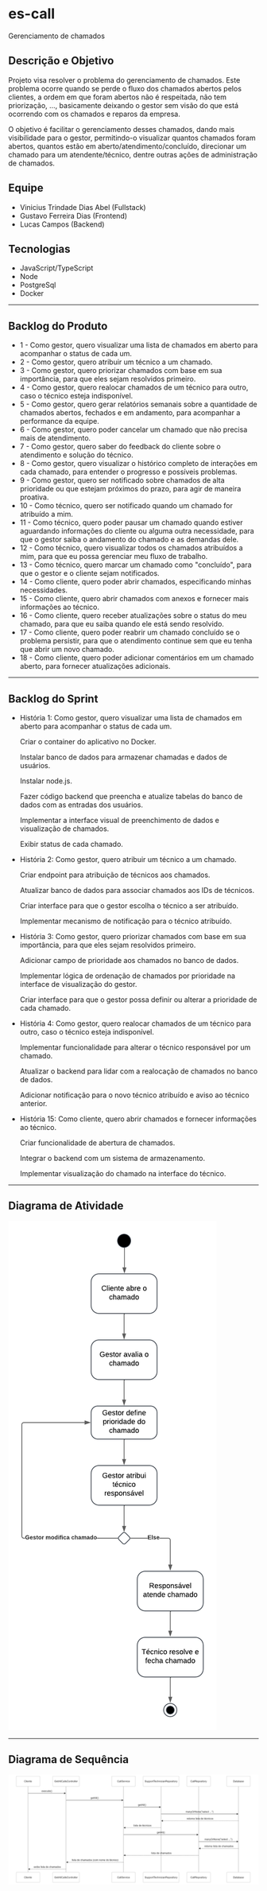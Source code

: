 # es-call
Gerenciamento de chamados

## Descrição e Objetivo

<p>Projeto visa resolver o problema do gerenciamento de chamados. Este problema ocorre quando se perde o fluxo dos chamados abertos pelos clientes, a ordem em que foram abertos não é respeitada, não tem priorização, ..., basicamente deixando o gestor sem visão do que está ocorrendo com os chamados e reparos da empresa.</p>

<p>O objetivo é facilitar o gerenciamento desses chamados, dando mais visibilidade para o gestor, permitindo-o visualizar quantos chamados foram abertos, quantos estão em aberto/atendimento/concluído, direcionar um chamado para um atendente/técnico, dentre outras ações de administração de chamados.</p>

## Equipe
<ul>
  <li>Vinicius Trindade Dias Abel (Fullstack)</li>
  <li>Gustavo Ferreira Dias (Frontend)</li>
  <li>Lucas Campos (Backend)</li>
</ul>

## Tecnologias
<ul>
  <li>JavaScript/TypeScript</li>
  <li>Node</li>
  <li>PostgreSql</li>
  <li>Docker</li>
</ul>

<hr>

## Backlog do Produto
<ul>
  <li>1 - Como gestor, quero visualizar uma lista de chamados em aberto para acompanhar o status de cada um.</li>
  <li>2 - Como gestor, quero atribuir um técnico a um chamado.</li>
  <li>3 - Como gestor, quero priorizar chamados com base em sua importância, para que eles sejam resolvidos primeiro.</li>
  <li>4 - Como gestor, quero realocar chamados de um técnico para outro, caso o técnico esteja indisponível.</li>
  <li>5 - Como gestor, quero gerar relatórios semanais sobre a quantidade de chamados abertos, fechados e em andamento, para acompanhar a performance da equipe.</li>
  <li>6 - Como gestor, quero poder cancelar um chamado que não precisa mais de atendimento.</li>
  <li>7 - Como gestor, quero saber do feedback do cliente sobre o atendimento e solução do técnico.</li>
  <li>8 - Como gestor, quero visualizar o histórico completo de interações em cada chamado, para entender o progresso e possíveis problemas.</li>
  <li>9 - Como gestor, quero ser notificado sobre chamados de alta prioridade ou que estejam próximos do prazo, para agir de maneira proativa.</li>
  <li>10 - Como técnico, quero ser notificado quando um chamado for atribuído a mim.</li>
  <li>11 - Como técnico, quero poder pausar um chamado quando estiver aguardando informações do cliente ou alguma outra necessidade, para que o gestor saiba o andamento do chamado e as demandas dele.</li>
  <li>12 - Como técnico, quero visualizar todos os chamados atribuídos a mim, para que eu possa gerenciar meu fluxo de trabalho.</li>
  <li>13 - Como técnico, quero marcar um chamado como "concluído", para que o gestor e o cliente sejam notificados.</li>
  <li>14 - Como cliente, quero poder abrir chamados, especificando minhas necessidades.</li>
  <li>15 - Como cliente, quero abrir chamados com anexos e fornecer mais informações ao técnico. </li>
  <li>16 - Como cliente, quero receber atualizações sobre o status do meu chamado, para que eu saiba quando ele está sendo resolvido.</li>
  <li>17 - Como cliente, quero poder reabrir um chamado concluído se o problema persistir, para que o atendimento continue sem que eu tenha que abrir um novo chamado.</li>
  <li>18 - Como cliente, quero poder adicionar comentários em um chamado aberto, para fornecer atualizações adicionais.</li>

</ul> 

<hr>

## Backlog do Sprint
<ul>
  <li>História 1: Como gestor, quero visualizar uma lista de chamados em aberto para acompanhar o status de cada um.</li>
    <p></p>
    <p>Criar o container do aplicativo no Docker.</p>
    <p>Instalar banco de dados para armazenar chamadas e dados de usuários.</p>
    <p>Instalar node.js.</p>
    <p>Fazer código backend que preencha e atualize tabelas do banco de dados com as entradas dos usuários.</p>
    <p>Implementar a interface visual de preenchimento de dados e visualização de chamados.</p>
    <p>Exibir status de cada chamado.</p>
  
  <li>História 2: Como gestor, quero atribuir um técnico a um chamado.</li>
    <p></p>
    <p>Criar endpoint para atribuição de técnicos aos chamados.</p>
    <p>Atualizar banco de dados para associar chamados aos IDs de técnicos.</p>
    <p>Criar interface para que o gestor escolha o técnico a ser atribuído.</p>
    <p>Implementar mecanismo de notificação para o técnico atribuído.</p>

  <li>História 3: Como gestor, quero priorizar chamados com base em sua importância, para que eles sejam resolvidos primeiro.</li>
    <p></p>
    <p>Adicionar campo de prioridade aos chamados no banco de dados.</p>
    <p>Implementar lógica de ordenação de chamados por prioridade na interface de visualização do gestor.</p>
    <p>Criar interface para que o gestor possa definir ou alterar a prioridade de cada chamado.</p>

  <li>História 4: Como gestor, quero realocar chamados de um técnico para outro, caso o técnico esteja indisponível.</li>
    <p></p>
    <p>Implementar funcionalidade para alterar o técnico responsável por um chamado.</p>
    <p>Atualizar o backend para lidar com a realocação de chamados no banco de dados.</p>
    <p>Adicionar notificação para o novo técnico atribuído e aviso ao técnico anterior.</p>

  <li>História 15: Como cliente, quero abrir chamados e fornecer informações ao técnico.</li>
    <p></p>
    <p>Criar funcionalidade de abertura de chamados.</p>
    <p>Integrar o backend com um sistema de armazenamento.</p>
    <p>Implementar visualização do chamado na interface do técnico.</p>
  
</ul>

<hr>

## Diagrama de Atividade

![Diagrama de Atividade](diagramas/diagrama_atividade.png)

<hr>

## Diagrama de Sequência

![Diagrama de Sequência](diagramas/diagrama_sequencia.png)
